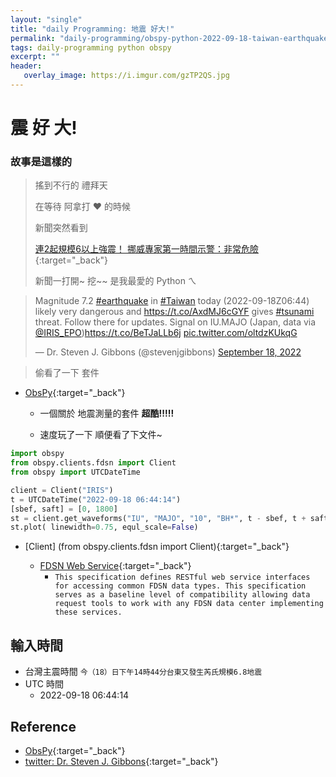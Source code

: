 ```yaml
---
layout: "single"
title: "daily Programming: 地震 好大!"
permalink: "daily-programming/obspy-python-2022-09-18-taiwan-earthquake"
tags: daily-programming python obspy
excerpt: ""
header:
   overlay_image: https://i.imgur.com/gzTP2QS.jpg
---
```


# 震 好 大!

### 故事是這樣的

> 搖到不行的 禮拜天
>
> 在等待 阿拿打 ❤️ 的時候 
>
> 新聞突然看到
>
> [連2起規模6以上強震！ 挪威專家第一時間示警：非常危險](https://www.ettoday.net/news/20220918/2340736.htm){:target="_back"}
>
> 新聞一打開~ 挖~~ 是我最愛的 Python ㄟ

<blockquote class="twitter-tweet"><p lang="en" dir="ltr">Magnitude 7.2 <a href="https://twitter.com/hashtag/earthquake?src=hash&amp;ref_src=twsrc%5Etfw">#earthquake</a> in <a href="https://twitter.com/hashtag/Taiwan?src=hash&amp;ref_src=twsrc%5Etfw">#Taiwan</a> today (2022-09-18Z06:44) likely very dangerous and <a href="https://t.co/AxdMJ6cGYF">https://t.co/AxdMJ6cGYF</a> gives <a href="https://twitter.com/hashtag/tsunami?src=hash&amp;ref_src=twsrc%5Etfw">#tsunami</a> threat. Follow there for updates. Signal on IU.MAJO (Japan, data via <a href="https://twitter.com/IRIS_EPO?ref_src=twsrc%5Etfw">@IRIS_EPO</a>)<a href="https://t.co/BeTJaLLb6j">https://t.co/BeTJaLLb6j</a> <a href="https://t.co/oltdzKUkqG">pic.twitter.com/oltdzKUkqG</a></p>&mdash; Dr. Steven J. Gibbons (@stevenjgibbons) <a href="https://twitter.com/stevenjgibbons/status/1571396253900066817?ref_src=twsrc%5Etfw">September 18, 2022</a></blockquote> <script async src="https://platform.twitter.com/widgets.js" charset="utf-8"></script>

>
> 偷看了一下 套件

- [ObsPy](https://docs.obspy.org/){:target="_back"}

   - 一個關於 地震測量的套件 **超酷!!!!!**

   - 速度玩了一下 順便看了下文件~


~~~py
import obspy
from obspy.clients.fdsn import Client
from obspy import UTCDateTime

client = Client("IRIS")
t = UTCDateTime("2022-09-18 06:44:14")
[sbef, saft] = [0, 1800]
st = client.get_waveforms("IU", "MAJO", "10", "BH*", t - sbef, t + saft)
st.plot( linewidth=0.75, equl_scale=False)
~~~

- [Client] (from obspy.clients.fdsn import Client){:target="_back"}

   - [FDSN Web Service](https://www.fdsn.org/webservices/){:target="_back"}
      - `This specification defines RESTful web service interfaces for accessing common FDSN data types. This specification serves as a baseline level of compatibility allowing data request tools to work with any FDSN data center implementing these services.`


## 輸入時間

- 台灣主震時間 `今（18）日下午14時44分台東又發生芮氏規模6.8地震`
- UTC 時間
   - 2022-09-18 06:44:14


## Reference

- [ObsPy](https://docs.obspy.org/){:target="_back"}
- [twitter: Dr. Steven J. Gibbons](https://twitter.com/stevenjgibbons){:target="_back"}